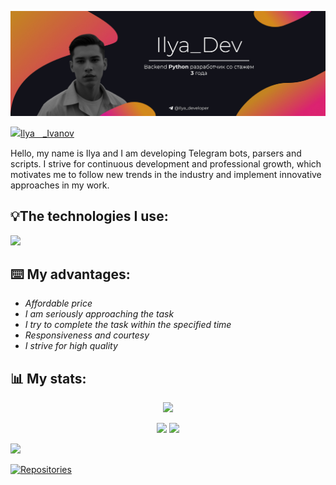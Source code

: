 <p align="center"><img src="https://github.com/Ilya-Digital/Ilya-Digital/blob/main/Banner_Dev.jpg"></img></p>

<a href="https://git.io/typing-svg"><img src="https://readme-typing-svg.demolab.com?font=Fira+Code&size=60&pause=500&color=FFFFFF&center=true&random=false&width=1200&height=120&lines=Ilya_ᅠIvanov" alt="Ilyaᅠ_Ivanov" /></a>

Hello, my name is Ilya and I am developing Telegram bots, parsers and scripts. I strive for continuous development and professional growth, which motivates me to follow new trends in the industry and implement innovative approaches in my work.

## 💡The technologies I use:

<div>
  <img src="https://skillicons.dev/icons?i=py,html,css,git,postgres,pycharm,sqlite,vscode,bash,bots,github,powershell,stackoverflow,">
</div>

## ⌨️ My advantages:

- *Affordable price*
- *I am seriously approaching the task*
- *I try to complete the task within the specified time*
- *Responsiveness and courtesy*
- *I strive for high quality*

## 📊 My stats:

<p align="center">
   <img src="http://github-profile-summary-cards.vercel.app/api/cards/profile-details?username=Ilya-Digital&theme=tokyonight">
</p>
<p align="center">
  <img src="https://github-profile-summary-cards.vercel.app/api/cards/stats?username=Ilya-Digital&theme=tokyonight">
  <img src="https://github-profile-summary-cards.vercel.app/api/cards/productive-time?username=Ilya-Digital&theme=tokyonight">
</p>

<img src="https://user-images.githubusercontent.com/74038190/225813708-98b745f2-7d22-48cf-9150-083f1b00d6c9.gif">

<a href="https://git.io/typing-svg"><img src="https://readme-typing-svg.demolab.com?font=Fira+Code&size=60&pause=500&color=FFFFFF&center=true&random=false&width=1200&height=120&lines=Repositories" alt="Repositories" /></a>
